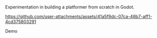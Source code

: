 Experimentation in building a platformer from scratch in Godot.

https://github.com/user-attachments/assets/41a5f9dc-07ca-46b7-aff1-4cd375803291

Demo
